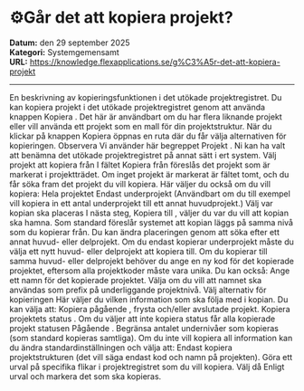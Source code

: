 # ⚙️Går det att kopiera projekt?

**Datum:** den 29 september 2025  
**Kategori:** Systemgemensamt  
**URL:** https://knowledge.flexapplications.se/g%C3%A5r-det-att-kopiera-projekt

---

En beskrivning av kopieringsfunktionen i det utökade projektregistret.
Du kan
kopiera projekt
i det utökade projektregistret genom att använda knappen
Kopiera
. Det här är användbart om du har flera liknande projekt eller vill använda ett projekt som en mall för din projektstruktur.
När du klickar på knappen
Kopiera
öppnas en ruta där du får välja alternativen för kopieringen.
Observera
Vi använder här begreppet
Projekt
. Ni kan ha valt att benämna det utökade projektregistret på annat sätt i ert system.
Välj projekt att kopiera från
I fältet
Kopiera från
föreslås det projekt som är markerat i projektträdet. Om inget projekt är markerat är fältet tomt, och du får söka fram det projekt du vill kopiera.
Här väljer du också om du vill kopiera:
Hela projektet
Endast underprojekt
(Användbart om du till exempel vill kopiera in ett antal underprojekt till ett annat huvudprojekt.)
Välj var kopian ska placeras
I nästa steg,
Kopiera till
, väljer du var du vill att kopian ska hamna.
Som standard föreslår systemet att kopian läggs på samma nivå som du kopierar från.
Du kan ändra placeringen genom att söka efter ett annat huvud- eller delprojekt.
Om du endast kopierar underprojekt
måste
du välja ett nytt huvud- eller delprojekt att kopiera till.
Om du kopierar till samma huvud- eller delprojekt behöver du ange en ny
kod
för det kopierade projektet, eftersom alla projektkoder måste vara unika.
Du kan också:
Ange ett
namn
för det kopierade projektet.
Välja om du vill att namnet ska användas som
prefix
på underliggande projektnivå.
Välj alternativ för kopieringen
Här väljer du vilken information som ska följa med i kopian.
Du kan välja att:
Kopiera
pågående
,
frysta
och/eller
avslutade
projekt.
Kopiera projektets
status
. Om du väljer att
inte
kopiera status får alla kopierade projekt statusen
Pågående
.
Begränsa antalet
undernivåer
som kopieras (som standard kopieras samtliga).
Om du inte vill kopiera all information
kan du ändra standardinställningen och välja att:
Endast kopiera projektstrukturen
(det vill säga endast kod och namn på projekten).
Göra ett urval på
specifika flikar
i projektregistret som du vill kopiera. Välj då
Enligt urval
och markera det som ska kopieras.
